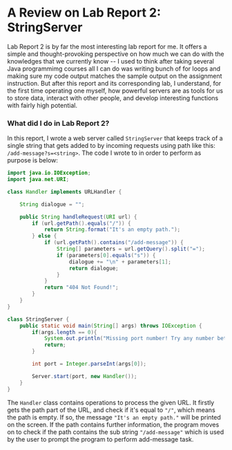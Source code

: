 # A Review on Lab Report 2: StringServer
Lab Report 2 is by far the most interesting lab report for me. It offers a simple and thought-provoking perspective on how much we can do with the knowledges that we currently know -- I used to think after taking several Java programmimg courses all I can do was writing bunch of for loops and making sure my code output matches the sample output on the assignment instruction. But after this report and its corresponding lab, I understand, for the first time operating one myself, how powerful servers are as tools for us to store data, interact with other people, and develop interesting functions with fairly high potential.
### What did I do in Lab Report 2?
In this report, I wrote a web server called `StringServer` that keeps track of a single string that gets added to by incoming requests using path like this:
`/add-message?s=<string>`.
The code I wrote to in order to perform as purpose is below:
``` Java
import java.io.IOException;
import java.net.URI;

class Handler implements URLHandler {

    String dialogue = "";

    public String handleRequest(URI url) {
        if (url.getPath().equals("/")) {
            return String.format("It's an empty path.");
        } else {
            if (url.getPath().contains("/add-message")) {
                String[] parameters = url.getQuery().split("=");
                if (parameters[0].equals("s")) {
                    dialogue += "\n" + parameters[1];
                    return dialogue;
                }
            }
            return "404 Not Found!";
        }
    }
}

class StringServer {
    public static void main(String[] args) throws IOException {
        if(args.length == 0){
            System.out.println("Missing port number! Try any number between 1024 to 49151");
            return;
        }

        int port = Integer.parseInt(args[0]);

        Server.start(port, new Handler());
    }
}

```

The `Handler` class contains operations to process the given URL. It firstly gets the path part of the URL, and check if it's equal to `"/"`, which means the path is empty. If so, the message `"It's an empty path."` will be printed on the screen. If the path contains further information, the program moves on to check if the path contains the sub string `"/add-message"` which is used by the user to prompt the program to perform add-message task.
